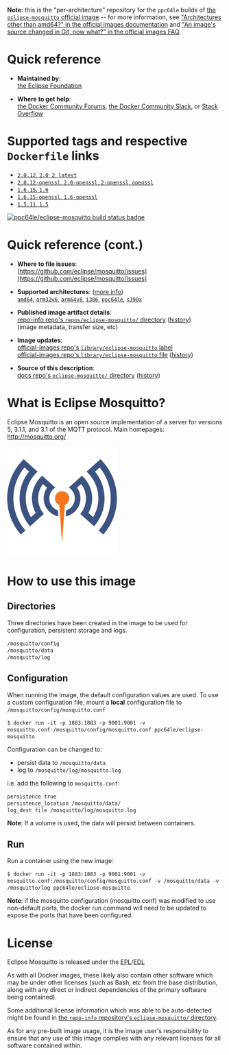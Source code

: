 <!--

********************************************************************************

WARNING:

    DO NOT EDIT "eclipse-mosquitto/README.md"

    IT IS AUTO-GENERATED

    (from the other files in "eclipse-mosquitto/" combined with a set of templates)

********************************************************************************

-->

**Note:** this is the "per-architecture" repository for the `ppc64le` builds of [the `eclipse-mosquitto` official image](https://hub.docker.com/_/eclipse-mosquitto) -- for more information, see ["Architectures other than amd64?" in the official images documentation](https://github.com/docker-library/official-images#architectures-other-than-amd64) and ["An image's source changed in Git, now what?" in the official images FAQ](https://github.com/docker-library/faq#an-images-source-changed-in-git-now-what).

# Quick reference

-	**Maintained by**:  
	[the Eclipse Foundation](https://github.com/eclipse/mosquitto)

-	**Where to get help**:  
	[the Docker Community Forums](https://forums.docker.com/), [the Docker Community Slack](https://dockr.ly/slack), or [Stack Overflow](https://stackoverflow.com/search?tab=newest&q=docker)

# Supported tags and respective `Dockerfile` links

-	[`2.0.12`, `2.0`, `2`, `latest`](https://github.com/eclipse/mosquitto/blob/9afeeb1a568470871511a78de6b5927010ede1f5/docker/2.0/Dockerfile)
-	[`2.0.12-openssl`, `2.0-openssl`, `2-openssl`, `openssl`](https://github.com/eclipse/mosquitto/blob/9afeeb1a568470871511a78de6b5927010ede1f5/docker/2.0-openssl/Dockerfile)
-	[`1.6.15`, `1.6`](https://github.com/eclipse/mosquitto/blob/9afeeb1a568470871511a78de6b5927010ede1f5/docker/1.6/Dockerfile)
-	[`1.6.15-openssl`, `1.6-openssl`](https://github.com/eclipse/mosquitto/blob/9afeeb1a568470871511a78de6b5927010ede1f5/docker/1.6-openssl/Dockerfile)
-	[`1.5.11`, `1.5`](https://github.com/eclipse/mosquitto/blob/9afeeb1a568470871511a78de6b5927010ede1f5/docker/1.5/Dockerfile)

[![ppc64le/eclipse-mosquitto build status badge](https://img.shields.io/jenkins/s/https/doi-janky.infosiftr.net/job/multiarch/job/ppc64le/job/eclipse-mosquitto.svg?label=ppc64le/eclipse-mosquitto%20%20build%20job)](https://doi-janky.infosiftr.net/job/multiarch/job/ppc64le/job/eclipse-mosquitto/)

# Quick reference (cont.)

-	**Where to file issues**:  
	[https://github.com/eclipse/mosquitto/issues](https://github.com/eclipse/mosquitto/issues)

-	**Supported architectures**: ([more info](https://github.com/docker-library/official-images#architectures-other-than-amd64))  
	[`amd64`](https://hub.docker.com/r/amd64/eclipse-mosquitto/), [`arm32v6`](https://hub.docker.com/r/arm32v6/eclipse-mosquitto/), [`arm64v8`](https://hub.docker.com/r/arm64v8/eclipse-mosquitto/), [`i386`](https://hub.docker.com/r/i386/eclipse-mosquitto/), [`ppc64le`](https://hub.docker.com/r/ppc64le/eclipse-mosquitto/), [`s390x`](https://hub.docker.com/r/s390x/eclipse-mosquitto/)

-	**Published image artifact details**:  
	[repo-info repo's `repos/eclipse-mosquitto/` directory](https://github.com/docker-library/repo-info/blob/master/repos/eclipse-mosquitto) ([history](https://github.com/docker-library/repo-info/commits/master/repos/eclipse-mosquitto))  
	(image metadata, transfer size, etc)

-	**Image updates**:  
	[official-images repo's `library/eclipse-mosquitto` label](https://github.com/docker-library/official-images/issues?q=label%3Alibrary%2Feclipse-mosquitto)  
	[official-images repo's `library/eclipse-mosquitto` file](https://github.com/docker-library/official-images/blob/master/library/eclipse-mosquitto) ([history](https://github.com/docker-library/official-images/commits/master/library/eclipse-mosquitto))

-	**Source of this description**:  
	[docs repo's `eclipse-mosquitto/` directory](https://github.com/docker-library/docs/tree/master/eclipse-mosquitto) ([history](https://github.com/docker-library/docs/commits/master/eclipse-mosquitto))

# What is Eclipse Mosquitto?

Eclipse Mosquitto is an open source implementation of a server for versions 5, 3.1.1, and 3.1 of the MQTT protocol. Main homepages: http://mosquitto.org/

![logo](https://raw.githubusercontent.com/docker-library/docs/757578e3a44e5460a8a11d32a81776f8b74231a9/eclipse-mosquitto/logo.png)

# How to use this image

## Directories

Three directories have been created in the image to be used for configuration, persistent storage and logs.

	/mosquitto/config
	/mosquitto/data
	/mosquitto/log

## Configuration

When running the image, the default configuration values are used. To use a custom configuration file, mount a **local** configuration file to `/mosquitto/config/mosquitto.conf`

```console
$ docker run -it -p 1883:1883 -p 9001:9001 -v mosquitto.conf:/mosquitto/config/mosquitto.conf ppc64le/eclipse-mosquitto
```

Configuration can be changed to:

-	persist data to `/mosquitto/data`
-	log to `/mosquitto/log/mosquitto.log`

i.e. add the following to `mosquitto.conf`:

	persistence true
	persistence_location /mosquitto/data/
	log_dest file /mosquitto/log/mosquitto.log

**Note**: If a volume is used, the data will persist between containers.

## Run

Run a container using the new image:

```console
$ docker run -it -p 1883:1883 -p 9001:9001 -v mosquitto.conf:/mosquitto/config/mosquitto.conf -v /mosquitto/data -v /mosquitto/log ppc64le/eclipse-mosquitto
```

**Note**: if the mosquitto configuration (mosquitto.conf) was modified to use non-default ports, the docker run command will need to be updated to expose the ports that have been configured.

# License

Eclipse Mosquitto is released under the [EPL](https://www.eclipse.org/legal/epl-v10.html)/[EDL](https://eclipse.org/org/documents/edl-v10.php)

As with all Docker images, these likely also contain other software which may be under other licenses (such as Bash, etc from the base distribution, along with any direct or indirect dependencies of the primary software being contained).

Some additional license information which was able to be auto-detected might be found in [the `repo-info` repository's `eclipse-mosquitto/` directory](https://github.com/docker-library/repo-info/tree/master/repos/eclipse-mosquitto).

As for any pre-built image usage, it is the image user's responsibility to ensure that any use of this image complies with any relevant licenses for all software contained within.
